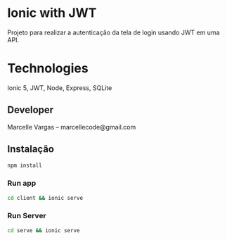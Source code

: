 # Ionic with JWT

<p>Projeto para realizar a autenticação da tela de login usando JWT em uma API.</p>

# Technologies

<p>Ionic 5, JWT, Node, Express, SQLite</p>

## Developer

<p>Marcelle Vargas – marcellecode@gmail.com</p>

## Instalação 
```sh
npm install
```

### Run app
```sh
cd client && ionic serve
```

### Run Server
```sh
cd serve && ionic serve
```